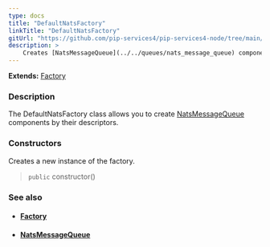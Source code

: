 ```yaml
---
type: docs
title: "DefaultNatsFactory"
linkTitle: "DefaultNatsFactory"
gitUrl: "https://github.com/pip-services4/pip-services4-node/tree/main/pip-services4-nats-node"
description: > 
    Creates [NatsMessageQueue](../../queues/nats_message_queue) components by their descriptors.
---
```


**Extends:** [Factory](../../../components/build/factory)

### Description

The DefaultNatsFactory class allows you to create [NatsMessageQueue](../../queues/nats_message_queue) components by their descriptors.

### Constructors

Creates a new instance of the factory.

> `public` constructor()


### See also
- #### [Factory](../../../components/build/factory)
- #### [NatsMessageQueue](../../queues/nats_message_queue)

